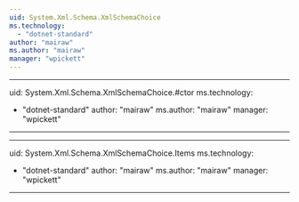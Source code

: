 ```yaml
---
uid: System.Xml.Schema.XmlSchemaChoice
ms.technology: 
  - "dotnet-standard"
author: "mairaw"
ms.author: "mairaw"
manager: "wpickett"
---
```


---
uid: System.Xml.Schema.XmlSchemaChoice.#ctor
ms.technology: 
  - "dotnet-standard"
author: "mairaw"
ms.author: "mairaw"
manager: "wpickett"
---

---
uid: System.Xml.Schema.XmlSchemaChoice.Items
ms.technology: 
  - "dotnet-standard"
author: "mairaw"
ms.author: "mairaw"
manager: "wpickett"
---
